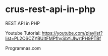 # crus-rest-api-in-php
REST API in PHP

Youtube Tutorial:
https://youtube.com/playlist?list=PL2OSCZYBUItFMPfhySbYiJIwrtPH9PTBf

Programnas.com

